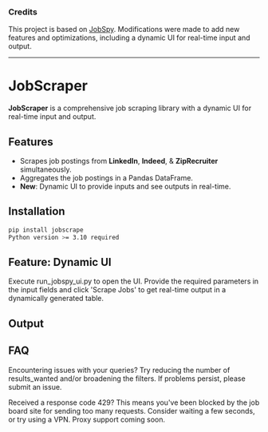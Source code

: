 ### Credits

This project is based on [JobSpy](https://github.com/cullenwatson/JobSpy). Modifications were made to add new features and optimizations, including a dynamic UI for real-time input and output.

---

# JobScraper

**JobScraper** is a comprehensive job scraping library with a dynamic UI for real-time input and output.

## Features

- Scrapes job postings from **LinkedIn**, **Indeed**, & **ZipRecruiter** simultaneously.
- Aggregates the job postings in a Pandas DataFrame.
- **New**: Dynamic UI to provide inputs and see outputs in real-time.

## Installation

```bash
pip install jobscrape
Python version >= 3.10 required
```

## Feature: Dynamic UI
Execute run_jobspy_ui.py to open the UI. Provide the required parameters in the input fields and click 'Scrape Jobs' to get real-time output in a dynamically generated table.

## Output

## FAQ
Encountering issues with your queries?
Try reducing the number of results_wanted and/or broadening the filters. If problems persist, please submit an issue.

Received a response code 429?
This means you've been blocked by the job board site for sending too many requests. Consider waiting a few seconds, or try using a VPN. Proxy support coming soon.